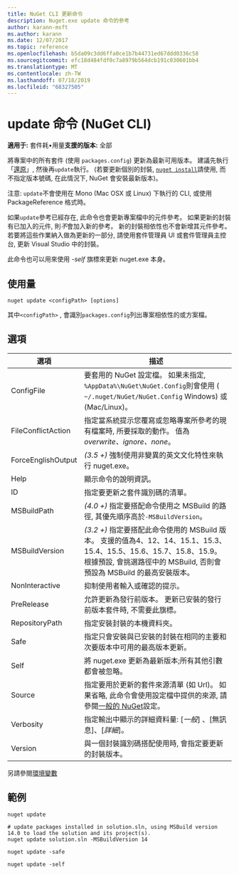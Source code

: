 ```yaml
---
title: NuGet CLI 更新命令
description: Nuget.exe update 命令的參考
author: karann-msft
ms.author: karann
ms.date: 12/07/2017
ms.topic: reference
ms.openlocfilehash: b5da09c3dd6ffa0ce1b7b44731ed67ddd0336c58
ms.sourcegitcommit: efc18d484fdf0c7a8979b564dcb191c030601bb4
ms.translationtype: MT
ms.contentlocale: zh-TW
ms.lasthandoff: 07/18/2019
ms.locfileid: "68327505"
---
```

# <a name="update-command-nuget-cli"></a>update 命令 (NuGet CLI)

**適用于:** 套件耗&bullet;用量**支援的版本:** 全部

將專案中的所有套件 (使用 `packages.config`) 更新為最新可用版本。 建議先執行「[還原](cli-ref-restore.md)」, 然後再`update`執行。 (若要更新個別的封裝, [`nuget install`](cli-ref-install.md)請使用, 而不指定版本號碼, 在此情況下, NuGet 會安裝最新版本)。

注意: `update`不會使用在 Mono (Mac OSX 或 Linux) 下執行的 CLI, 或使用 PackageReference 格式時。

如果`update`參考已經存在, 此命令也會更新專案檔中的元件參考。 如果更新的封裝有已加入的元件, 則*不*會加入新的參考。 新的封裝相依性也不會新增其元件參考。 若要將這些作業納入做為更新的一部分, 請使用套件管理員 UI 或套件管理員主控台, 更新 Visual Studio 中的封裝。

此命令也可以用來使用 *-self* 旗標來更新 nuget.exe 本身。

## <a name="usage"></a>使用量

```cli
nuget update <configPath> [options]
```

其中`<configPath>` , 會識別`packages.config`列出專案相依性的或方案檔。

## <a name="options"></a>選項

| 選項 | 描述 |
| --- | --- |
| ConfigFile | 要套用的 NuGet 設定檔。 如果未指定, `%AppData%\NuGet\NuGet.Config`則會使用 ( `~/.nuget/NuGet/NuGet.Config` Windows) 或 (Mac/Linux)。|
| FileConflictAction | 指定當系統提示您覆寫或忽略專案所參考的現有檔案時, 所要採取的動作。 值為*overwrite、ignore、none*。 |
| ForceEnglishOutput | *(3.5 +)* 強制使用非變異的英文文化特性來執行 nuget.exe。 |
| Help | 顯示命令的說明資訊。 |
| ID | 指定要更新之套件識別碼的清單。 |
| MSBuildPath | *(4.0 +)* 指定要搭配命令使用之 MSBuild 的路徑, 其優先順序高於`-MSBuildVersion`。 |
| MSBuildVersion | *(3.2 +)* 指定要搭配此命令使用的 MSBuild 版本。 支援的值為4、12、14、15.1、15.3、15.4、15.5、15.6、15.7、15.8、15.9。 根據預設, 會挑選路徑中的 MSBuild, 否則會預設為 MSBuild 的最高安裝版本。 |
| NonInteractive | 抑制使用者輸入或確認的提示。 |
| PreRelease | 允許更新為發行前版本。 更新已安裝的發行前版本套件時, 不需要此旗標。 |
| RepositoryPath | 指定安裝封裝的本機資料夾。 |
| Safe | 指定只會安裝與已安裝的封裝在相同的主要和次要版本中可用的最高版本更新。 |
| Self | 將 nuget.exe 更新為最新版本;所有其他引數都會被忽略。 |
| Source | 指定要用於更新的套件來源清單 (如 Url)。 如果省略, 此命令會使用設定檔中提供的來源, 請參閱[一般的 NuGet](../../consume-packages/configuring-nuget-behavior.md)設定。 |
| Verbosity | 指定輸出中顯示的詳細資料量: [*一般*]  、[無訊息]、[*詳細*]。 |
| Version | 與一個封裝識別碼搭配使用時, 會指定要更新的封裝版本。 |

另請參閱[環境變數](cli-ref-environment-variables.md)

## <a name="examples"></a>範例

```cli
nuget update

# update packages installed in solution.sln, using MSBuild version 14.0 to load the solution and its project(s).
nuget update solution.sln -MSBuildVersion 14

nuget update -safe

nuget update -self
```
